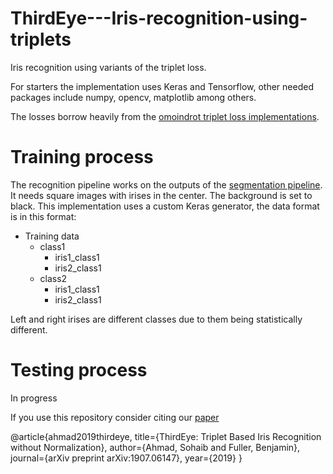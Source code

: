 # ThirdEye---Iris-recognition-using-triplets
Iris recognition using variants of the triplet loss.

For starters the implementation uses Keras and Tensorflow, other needed packages include numpy, opencv, matplotlib among others.

The losses borrow heavily from the [omoindrot triplet loss implementations](https://github.com/omoindrot/tensorflow-triplet-loss).



# Training process 
The recognition pipeline works on the outputs of the [segmentation pipeline](https://github.com/sohaib50k/Unconstrained-iris-segmentation-using-Mask-R-CNN). It needs square images with irises in the center. The background is set to black. This implementation uses a custom Keras generator, the data format is in this format:

* Training data
  * class1
    * iris1_class1
    * iris2_class1
  * class2
    * iris1_class1
    * iris2_class1

Left and right irises are different classes due to them being statistically different.


# Testing process
In progress


If you use this repository consider citing our [ paper ](https://arxiv.org/pdf/1907.06147.pdf)

@article{ahmad2019thirdeye,
  title={ThirdEye: Triplet Based Iris Recognition without Normalization},
  author={Ahmad, Sohaib and Fuller, Benjamin},
  journal={arXiv preprint arXiv:1907.06147},
  year={2019}
}
